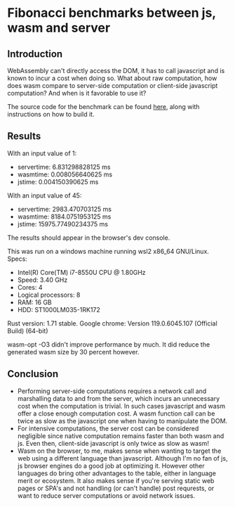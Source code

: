 # Fibonacci benchmarks between js, wasm and server

## Introduction

WebAssembly can't directly access the DOM, it has to call javascript and is known to incur a cost when doing so. What about raw computation, how does wasm compare to server-side computation or client-side javascript computation? And when is it favorable to use it?

The source code for the benchmark can be found [here](https://github.com/MoAlyousef/fib-bench), along with instructions on how to build it.

## Results
With an input value of 1:
- servertime: 6.831298828125 ms
- wasmtime: 0.008056640625 ms
- jstime: 0.004150390625 ms

With an input value of 45:
- servertime: 2983.470703125 ms
- wasmtime: 8184.0751953125 ms
- jstime: 15975.77490234375 ms

The results should appear in the browser's dev console. 

This was run on a windows machine running wsl2 x86_64 GNU/Linux.
Specs:
- Intel(R) Core(TM) i7-8550U CPU @ 1.80GHz
- Speed: 3.40 GHz
- Cores: 4
- Logical processors: 8
- RAM: 16 GB
- HDD: ST1000LM035-1RK172

Rust version: 1.71 stable.
Google chrome: Version 119.0.6045.107 (Official Build) (64-bit)

wasm-opt -O3 didn't improve performance by much. It did reduce the generated wasm size by 30 percent however.

## Conclusion
- Performing server-side computations requires a network call and marshalling data to and from the server, which incurs an unnecessary cost when the computation is trivial. In such cases javascript and wasm offer a close enough computation cost. A wasm function call can be twice as slow as the javascript one when having to manipulate the DOM. 
- For intensive computations, the server cost can be considered negligible since native computation remains faster than both wasm and js. Even then, client-side javascript is only twice as slow as wasm!
- Wasm on the browser, to me, makes sense when wanting to target the web using a different language than javascript. Although I'm no fan of js, js browser engines do a good job at optimizing it. However other languages do bring other advantages to the table, either in language merit or ecosystem. It also makes sense if you're serving static web pages or SPA's and not handling (or can't handle) post requrests, or want to reduce server computations or avoid network issues. 
